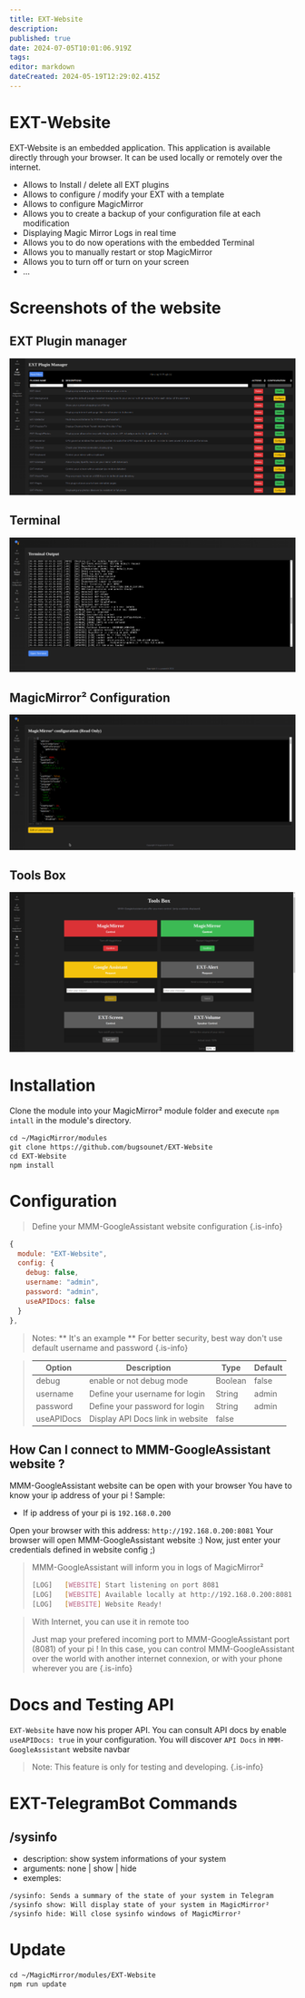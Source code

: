 ```yaml
---
title: EXT-Website
description: 
published: true
date: 2024-07-05T10:01:06.919Z
tags: 
editor: markdown
dateCreated: 2024-05-19T12:29:02.415Z
---
```


# EXT-Website

  EXT-Website is an embedded application.
  This application is available directly through your browser.
  It can be used locally or remotely over the internet.

  * Allows to Install / delete all EXT plugins
  * Allows to configure / modify your EXT with a template
  * Allows to configure MagicMirror
  * Allows you to create a backup of your configuration file at each modification
  * Displaying Magic Mirror Logs in real time
  * Allows you to do now operations with the embedded Terminal
  * Allows you to manually restart or stop MagicMirror
  * Allows you to turn off or turn on your screen
  * ...

# Screenshots of the website

## EXT Plugin manager
![plugin_manager.png](/resources/googleassistant/plugin_manager.png)
## Terminal
![terminal.png](/resources/googleassistant/terminal.png)
## MagicMirror² Configuration
![mm_config.png](/resources/googleassistant/mm_config.png)
## Tools Box
![toolsbox.png](/resources/googleassistant/toolsbox.png)

# Installation
Clone the module into your MagicMirror² module folder and execute `npm intall` in the module's directory.
```
cd ~/MagicMirror/modules
git clone https://github.com/bugsounet/EXT-Website
cd EXT-Website
npm install
```

# Configuration

> Define your MMM-GoogleAssistant website configuration
{.is-info}

```js
{
  module: "EXT-Website",
  config: {
    debug: false,
    username: "admin",
    password: "admin",
    useAPIDocs: false
  }
},
```

> Notes:
>  ** It's an example
>  ** For better security, best way don't use default username and password
{.is-info}


> | Option  | Description | Type | Default |
> | ------- | --- | --- | --- |
> | debug | enable or not debug mode | Boolean | false
> | username | Define your username for login | String | admin
> | password | Define your password for login | String | admin
> | useAPIDocs | Display API Docs link in website  | false

## How Can I connect to MMM-GoogleAssistant website ?

MMM-GoogleAssistant website can be open with your browser
You have to know your ip address of your pi !
Sample:
 * If ip address of your pi is `192.168.0.200`

Open your browser with this address: `http://192.168.0.200:8081`
Your browser will open MMM-GoogleAssistant website :)
Now, just enter your credentials defined in website config ;)

> MMM-GoogleAssistant will inform you in logs of MagicMirror²
>```sh
>[LOG]   [WEBSITE] Start listening on port 8081
>[LOG]   [WEBSITE] Available locally at http://192.168.0.200:8081
>[LOG]   [WEBSITE] Website Ready!
>```

> With Internet, you can use it in remote too
>
> Just map your prefered incoming port to MMM-GoogleAssistant port (8081) of your pi !
> In this case, you can control MMM-GoogleAssistant over the world with another internet connexion, or with your phone wherever you are
{.is-info}

# Docs and Testing API
`EXT-Website` have now his proper API.
You can consult API docs by enable `useAPIDocs: true` in your configuration.
You will discover `API Docs` in `MMM-GoogleAssistant` website navbar

> Note:
> This feature is only for testing and developing.
{.is-info}


# EXT-TelegramBot Commands

## /sysinfo
 - description: show system informations of your system
 - arguments: none | show | hide
 - exemples:
```
/sysinfo: Sends a summary of the state of your system in Telegram
/sysinfo show: Will display state of your system in MagicMirror²
/sysinfo hide: Will close sysinfo windows of MagicMirror²
```

# Update
```
cd ~/MagicMirror/modules/EXT-Website
npm run update
```
